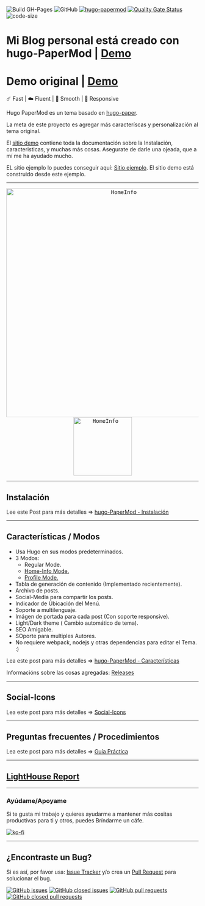 ![Build GH-Pages](https://github.com/adityatelange/hugo-PaperMod/workflows/Build%20GH-Pages/badge.svg)
![GitHub](https://img.shields.io/github/license/adityatelange/hugo-PaperMod)
[![hugo-papermod](https://img.shields.io/badge/Hugo--Themes-@PaperMod-blue)](https://themes.gohugo.io/hugo-papermod/)
[![Quality Gate Status](https://sonarcloud.io/api/project_badges/measure?project=adityatelange_hugo-PaperMod&metric=alert_status)](https://sonarcloud.io/dashboard?id=adityatelange_hugo-PaperMod)
![code-size](https://img.shields.io/github/languages/code-size/adityatelange/hugo-PaperMod)

# Mi Blog personal está creado con hugo-PaperMod | [Demo](https://yuliannydev.me/)
# Demo original | [Demo](https://adityatelange.github.io/hugo-PaperMod/)

☄️ Fast | ☁️ Fluent | 🌙 Smooth | 📱 Responsive

Hugo PaperMod es un tema basado en [hugo-paper](https://github.com/nanxiaobei/hugo-paper).

La meta de este proyecto es agregar más caracteríscas y personalización al tema original.

El [sitio demo](https://adityatelange.github.io/hugo-PaperMod/) contiene toda la documentación sobre la Instalación, caracteristicas, y muchas más cosas. Asegurate de darle una ojeada, que a mí me ha ayudado mucho.

EL sitio ejemplo lo puedes conseguir aquí: [Sitio ejemplo](https://github.com/adityatelange/hugo-PaperMod/tree/exampleSite). El sitio demo está construido desde este ejemplo.

---

<p align="center">
  <kbd><img width=600px src="https://raw.githubusercontent.com/adityatelange/hugo-PaperMod/exampleSite/content/posts/papermod/papermod-features/images/homeinfo.webp" alt="HomeInfo" /></kbd>
  <kbd><img width=153px src="https://i.ibb.co/LNgGcrt/mobileview.png" alt="HomeInfo" /></kbd>
</p>

---

## Instalación

Lee este Post para más detalles => [hugo-PaperMod - Instalación](https://adityatelange.github.io/hugo-PaperMod/posts/papermod/papermod-installation/)

---

## Características / Modos

-   Usa Hugo en sus modos predeterminados.
-   3 Modos:
    -   Regular Mode.
    -   [Home-Info Mode.](https://adityatelange.github.io/hugo-PaperMod/posts/papermod/papermod-features/#home-info-mode)
    -   [Profile Mode.](https://adityatelange.github.io/hugo-PaperMod/posts/papermod/papermod-features/#profile-mode)
-   Tabla de generación de contenido (Implementado recientemente).
-   Archivo de posts.
-   Social-Media para compartir los posts.
-   Indicador de Úbicación del Menú.
-   Soporte a multilenguaje.
-   Imágen de portada para cada post (Con soporte responsive).
-   Light/Dark theme ( Cambio automático de tema).
-   SEO Amigable.
-   SOporte para multiples Autores.
-   No requiere webpack, nodejs y otras dependencias para editar el Tema. :)

Lea este post para más detalles => [hugo-PaperMod - Características](https://adityatelange.github.io/hugo-PaperMod/posts/papermod/papermod-features/)

Informacións sobre las cosas agregadas: [Releases](https://github.com/adityatelange/hugo-PaperMod/releases)

---

## Social-Icons

Lea este post para más detalles => [Social-Icons](https://adityatelange.github.io/hugo-PaperMod/posts/papermod/papermod-icons/)

---

## Preguntas frecuentes / Procedimientos

Lea este post para más detalles => [Guía Práctica](https://adityatelange.github.io/hugo-PaperMod/posts/papermod/papermod-how-to/)

---

## [LightHouse Report](https://lighthouse-dot-webdotdevsite.appspot.com//lh/html?url=https%3A%2F%2Fadityatelange.github.io%2Fhugo-PaperMod%2F)

---

### Ayúdame/Apoyame

Si te gusta mi trabajo y quieres ayudarme a mantener más cositas productivas para ti y otros, puedes Bríndarme un cáfe.

[![ko-fi](https://www.ko-fi.com/img/githubbutton_sm.svg)](https://ko-fi.com/H2H52F76Q)

---

## ¿Encontraste un Bug?

Si es así, por favor usa: [Issue Tracker](https://github.com/adityatelange/hugo-PaperMod/issues) y/o
crea un [Pull Request](https://github.com/adityatelange/hugo-PaperMod/pulls) para solucionar el bug.

[![GitHub issues](https://img.shields.io/github/issues-raw/adityatelange/hugo-papermod)](https://github.com/adityatelange/hugo-PaperMod/issues?q=is%3Aopen)
[![GitHub closed issues](https://img.shields.io/github/issues-closed-raw/adityatelange/hugo-PaperMod)](https://github.com/adityatelange/hugo-PaperMod/issues?q=is%3Aissue+is%3Aclosed)
[![GitHub pull requests](https://img.shields.io/github/issues-pr-raw/adityatelange/hugo-papermod)](https://github.com/adityatelange/hugo-PaperMod/pulls?q=is%3Aopen+is%3Apr)
[![GitHub closed pull requests](https://img.shields.io/github/issues-pr-closed-raw/adityatelange/hugo-papermod)](https://github.com/adityatelange/hugo-PaperMod/pulls?q=is%3Apr+is%3Aclosed)
